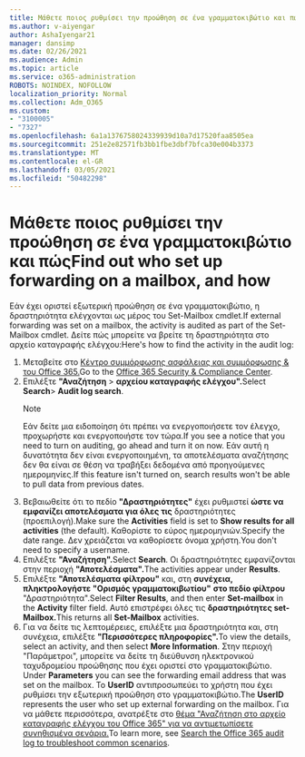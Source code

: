 ```yaml
---
title: Μάθετε ποιος ρυθμίσει την προώθηση σε ένα γραμματοκιβώτιο και πώς
ms.author: v-aiyengar
author: AshaIyengar21
manager: dansimp
ms.date: 02/26/2021
ms.audience: Admin
ms.topic: article
ms.service: o365-administration
ROBOTS: NOINDEX, NOFOLLOW
localization_priority: Normal
ms.collection: Adm_O365
ms.custom:
- "3100005"
- "7327"
ms.openlocfilehash: 6a1a1376758024339939d10a7d17520faa8505ea
ms.sourcegitcommit: 251e2e82571fb3bb1fbe3dbf7bfca30e004b3373
ms.translationtype: MT
ms.contentlocale: el-GR
ms.lasthandoff: 03/05/2021
ms.locfileid: "50482298"
---
```

# <a name="find-out-who-set-up-forwarding-on-a-mailbox-and-how"></a><span data-ttu-id="f8fa2-102">Μάθετε ποιος ρυθμίσει την προώθηση σε ένα γραμματοκιβώτιο και πώς</span><span class="sxs-lookup"><span data-stu-id="f8fa2-102">Find out who set up forwarding on a mailbox, and how</span></span>

<span data-ttu-id="f8fa2-103">Εάν έχει οριστεί εξωτερική προώθηση σε ένα γραμματοκιβώτιο, η δραστηριότητα ελέγχονται ως μέρος του Set-Mailbox cmdlet.</span><span class="sxs-lookup"><span data-stu-id="f8fa2-103">If external forwarding was set on a mailbox, the activity is audited as part of the Set-Mailbox cmdlet.</span></span> <span data-ttu-id="f8fa2-104">Δείτε πώς μπορείτε να βρείτε τη δραστηριότητα στο αρχείο καταγραφής ελέγχου:</span><span class="sxs-lookup"><span data-stu-id="f8fa2-104">Here's how to find the activity in the audit log:</span></span>

1. <span data-ttu-id="f8fa2-105">Μεταβείτε στο [Κέντρο συμμόρφωσης ασφάλειας και συμμόρφωσης & του Office 365.](https://go.microsoft.com/fwlink/p/?linkid=2077143)</span><span class="sxs-lookup"><span data-stu-id="f8fa2-105">Go to the [Office 365 Security & Compliance Center](https://go.microsoft.com/fwlink/p/?linkid=2077143).</span></span>
1. <span data-ttu-id="f8fa2-106">Επιλέξτε **"Αναζήτηση** >  **αρχείου καταγραφής ελέγχου".**</span><span class="sxs-lookup"><span data-stu-id="f8fa2-106">Select **Search**> **Audit log search**.</span></span>
    > [!NOTE]
    > <span data-ttu-id="f8fa2-107">Εάν δείτε μια ειδοποίηση ότι πρέπει να ενεργοποιήσετε τον έλεγχο, προχωρήστε και ενεργοποιήστε τον τώρα.</span><span class="sxs-lookup"><span data-stu-id="f8fa2-107">If you see a notice that you need to turn on auditing, go ahead and turn it on now.</span></span> <span data-ttu-id="f8fa2-108">Εάν αυτή η δυνατότητα δεν είναι ενεργοποιημένη, τα αποτελέσματα αναζήτησης δεν θα είναι σε θέση να τραβήξει δεδομένα από προηγούμενες ημερομηνίες.</span><span class="sxs-lookup"><span data-stu-id="f8fa2-108">If this feature isn't turned on, search results won't be able to pull data from previous dates.</span></span>
1. <span data-ttu-id="f8fa2-109">Βεβαιωθείτε ότι το πεδίο **"Δραστηριότητες"** έχει ρυθμιστεί **ώστε να εμφανίζει αποτελέσματα για όλες τις** δραστηριότητες (προεπιλογή).</span><span class="sxs-lookup"><span data-stu-id="f8fa2-109">Make sure the **Activities** field is set to **Show results for all activities** (the default).</span></span> <span data-ttu-id="f8fa2-110">Καθορίστε το εύρος ημερομηνιών.</span><span class="sxs-lookup"><span data-stu-id="f8fa2-110">Specify the date range.</span></span> <span data-ttu-id="f8fa2-111">Δεν χρειάζεται να καθορίσετε όνομα χρήστη.</span><span class="sxs-lookup"><span data-stu-id="f8fa2-111">You don't need to specify a username.</span></span>
1. <span data-ttu-id="f8fa2-112">Επιλέξτε **"Αναζήτηση".**</span><span class="sxs-lookup"><span data-stu-id="f8fa2-112">Select **Search**.</span></span> <span data-ttu-id="f8fa2-113">Οι δραστηριότητες εμφανίζονται στην περιοχή **"Αποτελέσματα".**</span><span class="sxs-lookup"><span data-stu-id="f8fa2-113">The activities appear under **Results**.</span></span>
1. <span data-ttu-id="f8fa2-114">Επιλέξτε **"Αποτελέσματα φίλτρου"** και, στη **συνέχεια, πληκτρολογήστε "Ορισμός γραμματοκιβωτίου"** **στο πεδίο φίλτρου** "Δραστηριότητα".</span><span class="sxs-lookup"><span data-stu-id="f8fa2-114">Select **Filter Results**, and then enter **Set-mailbox** in the **Activity** filter field.</span></span> <span data-ttu-id="f8fa2-115">Αυτό επιστρέφει όλες τις **δραστηριότητες set-Mailbox.**</span><span class="sxs-lookup"><span data-stu-id="f8fa2-115">This returns all **Set-Mailbox** activities.</span></span>
1. <span data-ttu-id="f8fa2-116">Για να δείτε τις λεπτομέρειες, επιλέξτε μια δραστηριότητα και, στη συνέχεια, επιλέξτε **"Περισσότερες πληροφορίες".**</span><span class="sxs-lookup"><span data-stu-id="f8fa2-116">To view the details, select an activity, and then select **More Information**.</span></span> <span data-ttu-id="f8fa2-117">Στην περιοχή "Παράμετροι", μπορείτε να δείτε τη διεύθυνση ηλεκτρονικού ταχυδρομείου προώθησης που έχει οριστεί στο γραμματοκιβώτιο. </span><span class="sxs-lookup"><span data-stu-id="f8fa2-117">Under **Parameters** you can see the forwarding email address that was set on the mailbox.</span></span> <span data-ttu-id="f8fa2-118">Το **UserID** αντιπροσωπεύει το χρήστη που έχει ρυθμίσει την εξωτερική προώθηση στο γραμματοκιβώτιο.</span><span class="sxs-lookup"><span data-stu-id="f8fa2-118">The **UserID** represents the user who set up external forwarding on the mailbox.</span></span>
<span data-ttu-id="f8fa2-119">Για να μάθετε περισσότερα, ανατρέξτε στο [θέμα "Αναζήτηση στο αρχείο καταγραφής ελέγχου του Office 365" για να αντιμετωπίσετε συνηθισμένα σενάρια.](https://go.microsoft.com/fwlink/?linkid=2103944)</span><span class="sxs-lookup"><span data-stu-id="f8fa2-119">To learn more, see [Search the Office 365 audit log to troubleshoot common scenarios](https://go.microsoft.com/fwlink/?linkid=2103944).</span></span>